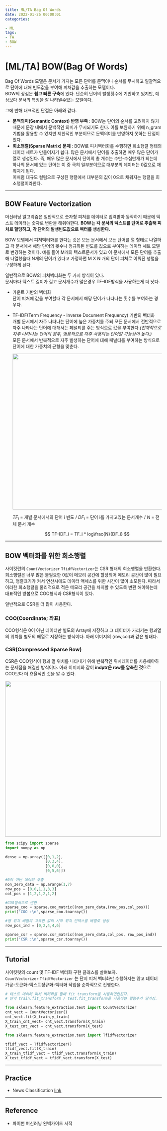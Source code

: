 ```yaml
---
title: ML/TA Bag Of Words
date: 2022-01-26 00:00:01
categories:

- ML
tags:
- TA
- BOW
---
```


# [ML/TA] BOW(Bag Of Words)
Bag Of Words 모델은 문서가 가지는 모든 단어를 문맥이나 순서를 무시하고 일괄적으로 단어에 대해 빈도값을 부여해 피처값을 추출하는 모델이다. <br>BOW의 장점은 **쉽고 빠른 구축**에 있다. 단순히 단어의 발생횟수에 기반하고 있지만, 예상보다 문서의 특징을 잘 나타낼수있는 모델이다.

그에 반해 대표적인 단점은 아래와 같다.
- **문맥의미(Semantic Context) 반영 부족** : BOW는 단어의 순서를 고려하지 않기때문에 문장 내에서 문백적인 의미가 무시되기도 한다. 이를 보완하기 위해 n_gram기법을 활용할 수 있지만 제한적인 부분이므로 문맥의미를 반영하지 못하는 단점이있다.
- **희소행렬(Sparse Matrix) 문제** : BOW로 피처벡터화를 수행하면 희소행렬 형태의 데이터 세트가 만들어지기 쉽다. 많은 문서에서 단어를 추출하면 매우 많은 단어가 열로 생성된다. 즉, 매우 많은 문서에서 단어의 총 개수는 수만-수십만개가 되는데 하나의 문서에 있는 단어는 이 중 극히 일부분이므로 대부분의 데이터는 0값으로 채워지게 된다.<br>이처럼 대규모 컬럼으로 구성된 행렬에서 대부분의 값이 0으로 채워지는 행렬을 희소행렬이라한다.

---
## BOW Feature Vectorization
머신러닝 알고리즘은 일반적으로 숫자형 피쳐를 데이터로 입력받아 동작하기 때문에 텍스트 데이터는 숫자로 변환을 해줘야한다. **BOW는 각 문서의 텍스트를 단어로 추출해 피처로 할당하고, 각 단어의 발생빈도값으로 벡터를 생성한다.** 

BOW 모델에서 피쳐벡터화를 한다는 것은 모든 문서에서 모든 단어를 열 형태로 나열하고 각 문서에서 해당 단어의 횟수나 정규화된 빈도를 값으로 부여하는 데이터 세트 모델로 변경하는 것이다. 예를 들어 M개의 텍스트문서가 있고 이 문서에서 모든 단어를 추출해 나열했을때 N개의 단어가 있다고 가정하면 M X N 개의 단어 피처로 이뤄진 행렬을 구성하게 된다.

일반적으로 BOW의 피처벡터화는 두 가지 방식이 있다.<br>문서마다 텍스트 길이가 길고 문서개수가 많은경우 TF-IDF방식을 사용하는게 더 낫다.

- 카운트 기반의 벡터화 <br>단어 피처에 값을 부여할때 각 문서에서 해당 단어가 나타나는 횟수를 부여하는 경우다.
- TF-IDF(Term Frequency - Inverse Document Frequency) 기반의 벡터화 <br>개별 문서에서 자주 나타나는 단어에 높은 가중치를 주되 모든 문서에서 전반적으로 자주 나타나는 단어에 대해서는 페널티를 주는 방식으로 값을 부여한다.*(전체적으로 자주 나타나는 단어의 경우, 범용적으로 자주 사용되는 단어일 가능성이 높다.)*<br>모든 문서에서 반복적으로 자주 발생하는 단어에 대해 페널티를 부여하는 방식으로 단어에 대한 가중치의 균형을 맞춘다.

    <img src = 'https://drive.google.com/uc?export=download&id=1swfeoGpwDgBEger3SxrzLmzAkvwPIEFU' width=500><br>

    $TF_i$ = 개별 문서에서의 단어 i 빈도 / $DF_i$ = 단어 i를 가지고있는 문서개수 / $N$ = 전체 문서 개수

    $$
    TF-IDF_i = TF_i * log\frac{N}{DF_i} 
    $$

---
## BOW 벡터화를 위한 희소행렬
사이킷런의 `CountVectorizer` `TfidfVectorizer`는 CSR 형태의 희소행렬을 반환한다.<br>희소행렬은 너무 많은 불필요한 0값이 메모리 공간에 할당되어 메모리 공간이 많이 필요하고, 행렬크기가 커서 연산시에도 데이터 액세스를 위한 시간이 많이 소모된다. 따라서 이러한 희소행렬을 물리적으로 적은 메모리 공간을 차지할 수 있도록 변환 해야하는데 대표적인 방봅으로 COO형식과 CSR형식이 있다. 

일반적으로 CSR을 더 많이 사용한다.

### COO(Coordinate; 좌표)
COO형식은 0이 아닌 데이터만 별도의 Array에 저장하고 그 데이터가 가리키는 행과열의 위치를 별도의 배열로 저장하는 방식이다. 아래 이미지의 (row,col)과 같은 형태다.
### CSR(Compressed Sparse Row)
CSR은 COO형식이 행과 열 위치를 나타내기 위해 반복적인 위치데이터를 사용해야하는 문제점을 해결한 방식이다. 아래 이미지와 같이 **indptr은 row를 압축한 것**으로 COO보다 더 효율적인 것을 알 수 있다.

<img src = 'https://drive.google.com/uc?export=download&id=1N2uqjwvYTMbBQ9J5cym8Yzfv2_Mg8gGc' width=500>

```python
from scipy import sparse
import numpy as np

dense = np.array([[0,1,2],
                  [0,3,4],
                  [0,0,0],
                  [0,5,6]])

#0이 아닌 데이터 추출
non_zero_data = np.arange(1,7)
row_pos = [0,0,1,1,3,3]
col_pos = [1,2,1,2,1,2]

#COO형식으로 변환
sparse_coo = sparse.coo_matrix((non_zero_data,(row_pos,col_pos)))
print('COO :\n',sparse_coo.toarray())

#행 위치 배열의 고유한 값의 시작 위치 인덱스를 배열로 생성
row_pos_ind = [0,2,4,4,6]

sparse_csr = sparse.csr_matrix((non_zero_data,col_pos, row_pos_ind))
print('CSR :\n',sparse_csr.toarray())

```
---
##  Tutorial
사이킷럿의 count 및 TF-IDF 벡터화 구현 클래스를 살펴보자.<br>`CountVectorizer` `TfidfVectorizer` 는 단지 피처 벡터화만 수행하지는 않고 데이터 가공-토큰화-텍스트정규화-벡터화 작업을 순차적으로 진행한다.

```python
# 테스트 데이터 피처 벡터화를 할때 fit_transform을 사용하면안된다.
# 만약 train.fit_transform / test.fit_transform을 사용하면 컬럼수가 달라짐.

from sklearn.feature_extraction.text import CountVectorizer
cnt_vect = CountVectorizer()
cnt_vect.fit(X_train,y_train)
X_train_cnt_vect= cnt_vect.transform(X_train)
X_test_cnt_vect = cnt_vect.transform(X_test)

from sklearn.feature_extraction.text import TfidfVectorizer

tfidf_vect = TfidfVectorizer()
tfidf_vect.fit(X_train)
X_train_tfidf_vect = tfidf_vect.transform(X_train)
X_test_tfidf_vect = tfidf_vect.transform(X_test)
```

---

##  Practice

- News Classification [link](https://github.com/ominiv/Practice_ML/blob/master/Practice/News_Classification.ipynb)

-----

## Reference

- 파이썬 머신러닝 완벽가이드 서적


